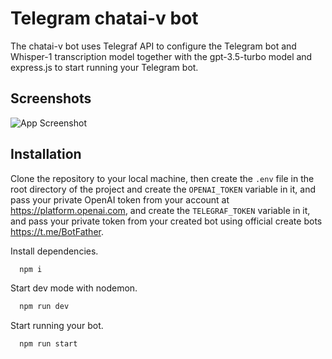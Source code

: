 # Telegram chatai-v bot

The chatai-v bot uses Telegraf API to configure the Telegram bot and Whisper-1 transcription model together with the gpt-3.5-turbo model and express.js to start running your Telegram bot.

## Screenshots

![App Screenshot](https://github.com/uigywnkiub/react-chatgpt-clone/assets/29861553/95ae8f4c-3123-4bef-b982-84b2fd38dd88)

## Installation

Clone the repository to your local machine, then create the `.env` file in the root directory of the project and create the `OPENAI_TOKEN` variable in it, and pass your private OpenAI token from your account at https://platform.openai.com, and create the `TELEGRAF_TOKEN` variable in it, and pass your private token from your created bot using official create bots https://t.me/BotFather.

Install dependencies.

```bash
  npm i
```

Start dev mode with nodemon.

```bash
  npm run dev
```

Start running your bot.

```bash
  npm run start
```
